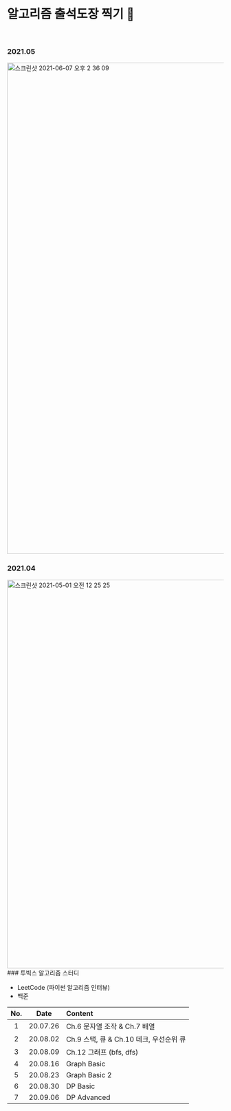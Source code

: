 # 알고리즘 출석도장 찍기 👀 

<br>

### 2021.05 

<img width="1142" alt="스크린샷 2021-06-07 오후 2 36 09" src="https://user-images.githubusercontent.com/43749571/120965154-6b5e4600-c79f-11eb-8031-302155d17db4.png">

<br> 

### 2021.04 

<img width="903" alt="스크린샷 2021-05-01 오전 12 25 25" src="https://user-images.githubusercontent.com/43749571/116717364-c61fb780-aa13-11eb-8d78-77a80c916c32.png">

<br>
### 투빅스 알고리즘 스터디 

* LeetCode (파이썬 알고리즘 인터뷰)
* 백준

|No.|Date|Content| 
|:---:|:---:|:---|
|1|20.07.26|Ch.6 문자열 조작 & Ch.7 배열|
|2|20.08.02|Ch.9 스택, 큐 & Ch.10 데크, 우선순위 큐|
|3|20.08.09|Ch.12 그래프 (bfs, dfs)|
|4|20.08.16|Graph Basic|
|5|20.08.23|Graph Basic 2|
|6|20.08.30|DP Basic|
|7|20.09.06|DP Advanced|